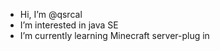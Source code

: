 - Hi, I’m @qsrcal
- I’m interested in java SE
- I’m currently learning Minecraft server-plug in


<!---
qsrcal/qsrcal is a ✨ special ✨ repository because its `README.md` (this file) appears on your GitHub profile.
You can click the Preview link to take a look at your changes.
--->
